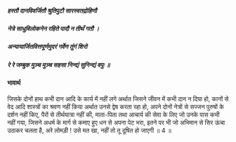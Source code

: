 ##### हस्तौ दानविवर्जितौ श्रुतिपुटौ सारस्वतद्रोहिणौ
##### नेत्रे साधुविलोकनेन रहिते पादौ न तीर्थं गतौ ।
##### अन्यायार्जितवित्तपूर्णमुदरं गर्वेण तुंगं शिरो
##### रे रे जम्बुक मुञ्च मुञ्च सहसा निन्द्यं सुनिन्द्यं वपुः ॥

#### भावार्थ

जिसके दोनों हाथ कभी दान आदि के कार्य में नहीं लगे अर्थात जिसने जीवन में कभी दान न दिया हो, कानों से वेद आदि शास्त्रों का श्रवण नहीं किया अर्थात उनसे द्वेष करता रहा हो, अपने दोनों नेत्रों से सज्जन पुरुषों के दर्शन नहीं किए, पैरों से तीर्थयात्रा नहीं की, माता-पिता तथा आचार्य की सेवा के लिए जो उनके पास कभी नहीं गया, जिसने अधर्म के मार्ग से कमाए हुए धन से अपना पेट भरा, इतने पर भी जो अभिमान से सिर ऊंचा उठाकर चलता है, अरे लोमड़ी ! उसे मत खा, नहीं तो तू दूषित हो जाएगी ॥ 4 ॥